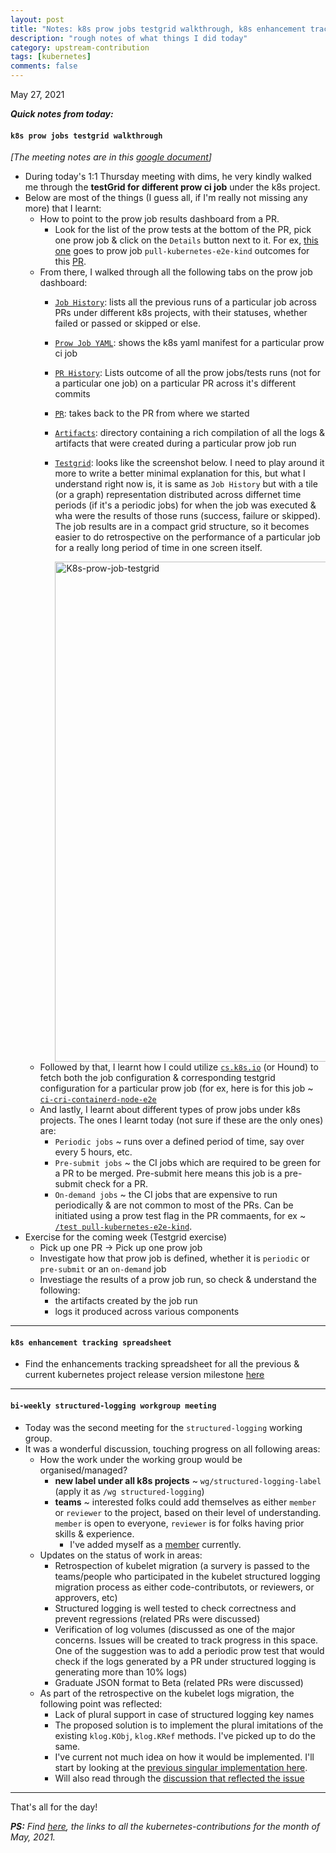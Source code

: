 ```yaml
---
layout: post
title: "Notes: k8s prow jobs testgrid walkthrough, k8s enhancement tracking spreadsheet, bi-weekly structured-logging workgroup meeting #19"
description: "rough notes of what things I did today"
category: upstream-contribution
tags: [kubernetes]
comments: false
---
```


May 27, 2021


***Quick notes from today:***

#### `k8s prow jobs testgrid walkthrough`

*[The meeting notes are in this [google document](https://docs.google.com/document/d/1ekAkKUt67WH_7nYrA3imDWTFVeY69a9y1qi_fruGksg/edit?usp=sharing)]*

- During today's 1:1 Thursday meeting with dims, he very kindly walked me through the **testGrid for different prow ci job** under the k8s project. 
- Below are most of the things (I guess all, if I'm really not missing any more) that I learnt: 
     - How to point to the prow job results dashboard from a PR. 
         - Look for the list of the prow tests at the bottom of the PR, pick one prow job & click on the `Details` button next to it. For ex, [this one](https://prow.k8s.io/view/gs/kubernetes-jenkins/pr-logs/pull/102332/pull-kubernetes-e2e-kind/1397528065768165376) goes to prow job `pull-kubernetes-e2e-kind` outcomes for this [PR](https://github.com/kubernetes/kubernetes/pull/102332).
     - From there, I walked through all the following tabs on the prow job dashboard:
         - [`Job History`](https://prow.k8s.io/job-history/gs/kubernetes-jenkins/pr-logs/directory/pull-kubernetes-e2e-kind): lists all the previous runs of a particular job across PRs under different k8s projects, with their statuses, whether failed or passed or skipped or else.
         - [`Prow Job YAML`](https://prow.k8s.io/prowjob?prowjob=c2ea64e1-be1c-11eb-ade9-d23ecbe60be7): shows the k8s yaml manifest for a particular prow ci job
         - [`PR History`](https://prow.k8s.io/pr-history?org=kubernetes&repo=kubernetes&pr=102332): Lists outcome of all the prow jobs/tests runs (not for a particular one job) on a particular PR across it's different commits
         - [`PR`](https://github.com/kubernetes/kubernetes/pull/102332): takes back to the PR from where we started
         - [`Artifacts`](https://gcsweb.k8s.io/gcs/kubernetes-jenkins/pr-logs/pull/102332/pull-kubernetes-e2e-kind/1397528065768165376/): directory containing a rich compilation of all the logs & artifacts that were created during a particular prow job run
         - [`Testgrid`](https://testgrid.k8s.io/presubmits-kubernetes-blocking#pull-kubernetes-e2e-kind): looks like the screenshot below. I need to play around it more to write a better minimal explanation for this, but what I understand right now is, it is same as `Job History` but with a tile (or a graph) representation distributed across differnet time periods (if it's a periodic jobs) for when the job was executed & wha were the results of those runs (success, failure or skipped). The job results are in a compact grid structure, so it becomes easier to do retrospective on the performance of a particular job for a really long period of time in one screen itself.

           <img src="https://user-images.githubusercontent.com/30499743/119876626-b6798d00-bf45-11eb-8ce3-52252fa885eb.png" alt="K8s-prow-job-testgrid" width="800"/>
     - Followed by that, I learnt how I could utilize [`cs.k8s.io`](https://cs.k8s.io) (or Hound) to fetch both the job configuration & corresponding testgrid configuration for a particular prow job (for ex, here is for this job ~ [`ci-cri-containerd-node-e2e`](https://cs.k8s.io/?q=ci-cri-containerd-node-e2e&i=nope&files=&excludeFiles=&repos=kubernetes/test-infra)
     - And lastly, I learnt about different types of prow jobs under k8s projects. The ones I learnt today (not sure if these are the only ones) are:
         - `Periodic jobs` ~ runs over a defined period of time, say over every 5 hours, etc.
         - `Pre-submit jobs` ~ the CI jobs which are required to be green for a PR to be merged. Pre-submit here means this job is a pre-submit check for a PR.
         - `On-demand jobs` ~ the CI jobs that are expensive to run periodically & are not common to most of the PRs. Can be initiated using a prow test flag in the PR commaents, for ex ~ [`/test pull-kubernetes-e2e-kind`](https://github.com/kubernetes/kubernetes/pull/101571#issuecomment-828304420).
- Exercise for the coming week (Testgrid exercise)
     - Pick up one PR -> Pick up one prow job
     - Investigate how that prow job is defined, whether it is `periodic` or `pre-submit` or an `on-demand` job
     - Investiage the results of a prow job run, so check & understand the following:
         - the artifacts created by the job run
         - logs it produced across various components

---

#### `k8s enhancement tracking spreadsheet`

- Find the enhancements tracking spreadsheet for all the previous & current kubernetes project release version milestone [here](https://github.com/kubernetes/enhancements#enhancements-tracking-spreadsheet)

---

#### `bi-weekly structured-logging workgroup meeting`

- Today was the second meeting for the `structured-logging` working group.
- It was a wonderful discussion, touching progress on all following areas:
    - How the work under the working group would be organised/managed?
        - **new label under all k8s projects** ~ `wg/structured-logging-label` (apply it as `/wg structured-logging`)
        - **teams** ~ interested folks could add themselves as either `member` or `reviewer` to the project, based on their level of understanding. `member` is open to everyone, `reviewer` is for folks having prior skills & experience.
            - I've added myself as a [member](https://github.com/kubernetes/org/pull/2739) currently.
    - Updates on the status of work in areas:
        - Retrospection of kubelet migration (a survery is passed to the teams/people who participated in the kubelet structured logging migration process as either code-contributots, or reviewers, or approvers, etc)
        - Structured logging is well tested to check correctness and prevent regressions (related PRs were discussed)
        - Verification of log volumes (discussed as one of the major concerns. Issues will be created to track progress in this space. One of the suggestion was to add a periodic prow test that would check if the logs generated by a PR under structured logging is generating more than 10% logs)
        - Graduate JSON format to Beta (related PRs were discussed)
    - As part of the retrospective on the kubelet logs migration, the following point was reflected:
        -  Lack of plural support in case of structured logging key names
        -  The proposed solution is to implement the plural imitations of the existing `klog.KObj`, `klog.KRef` methods. I've picked up to do the same.
        -  I've current not much idea on how it would be implemented. I'll start by looking at the [previous singular implementation here](https://www.google.com/url?q=https://github.com/kubernetes/klog/pull/128/files&sa=D&source=editors&ust=1622144426669000&usg=AOvVaw37UBoMSF4M4ymn-qgwQiw5).
        -  Will also read through the [discussion that reflected the issue](https://github.com/kubernetes/kubernetes/pull/99799#discussion_r588252534)

---

That's all for the day!

***PS:** Find [here](https://www.psaggu.com/kubernetes.html#may-2021), the links to all the kubernetes-contributions for the month of May, 2021.*
